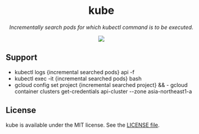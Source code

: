 <p align="center">
    <h1 align="center">kube</h1>
</p1>

<p align="center"><i>Incrementally search pods for which kubectl command is to be executed.</i></p>

<p align="center">
    <a href=".license-mit"><img src="https://img.shields.io/badge/license-MIT-blue.svg"></a> 
</p>

## Support
- kubectl logs {incremental searched pods} api -f
- kubectl exec -it {incremental searched pods} bash
- gcloud config set project {incremental searched project} && - gcloud container clusters get-credentials api-cluster --zone asia-northeast1-a

## License
kube is available under the MIT license. See the [LICENSE file](https://github.com/atsushi130/kube/blob/master/license-mit).
